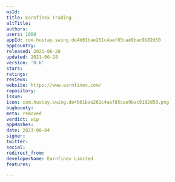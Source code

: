 ```yaml
---
wsId: 
title: Earnfinex Trading
altTitle: 
authors: 
users: 1000
appId: com.hustay.swing.de4b01bae261c4aef85cae9bac9182d50
appCountry: 
released: 2021-06-28
updated: 2021-06-28
version: '0.6'
stars: 
ratings: 
reviews: 
website: https://www.earnfinex.com/
repository: 
issue: 
icon: com.hustay.swing.de4b01bae261c4aef85cae9bac9182d50.png
bugbounty: 
meta: removed
verdict: wip
appHashes: 
date: 2023-08-04
signer: 
twitter: 
social: 
redirect_from: 
developerName: Earnfinex Limited
features: 

---
```


